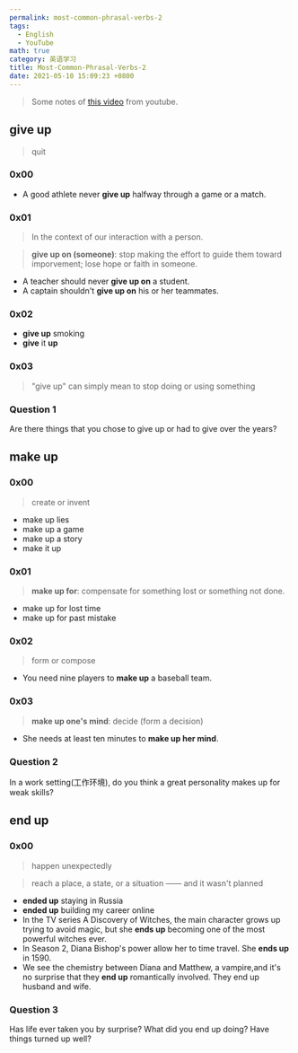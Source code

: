 ```yaml
---
permalink: most-common-phrasal-verbs-2
tags: 
  - English
  - YouTube
math: true
category: 英语学习
title: Most-Common-Phrasal-Verbs-2
date: 2021-05-10 15:09:23 +0800
---
```


> Some notes of [this video](https://www.youtube.com/watch?v=pRpy23MU2sk&list=PLfQSN9FlyB6RLl4YN06-nxW7-aCLSKL2y&index=6) from youtube.

## give up

> quit

### 0x00

- A good athlete never **give up** halfway through a game or a match.

### 0x01

> In the context of our interaction with a person.

> **give up on (someone)**: stop making the effort to guide them toward imporvement; lose hope or faith in someone.

- A teacher should never **give up on** a student.
- A captain shouldn't **give up on** his or her teammates.

### 0x02

- **give up** smoking
- **give** it **up**

### 0x03

> "give up" can simply mean to stop doing or using something

### Question 1

Are there things that you chose to give up or had to give over the years?

## make up

### 0x00

> create or invent

- make up lies
- make up a game
- make up a story
- make it up

### 0x01

> **make up for**: compensate for something lost or something not done.

- make up for lost time
- make up for past mistake

### 0x02

> form or compose

- You need nine players to **make up** a baseball team.

### 0x03

> **make up one's mind**: decide (form a decision)

- She needs at least ten minutes to **make up her mind**.

### Question 2

In a work setting(工作环境), do you think a great personality makes up for weak skills?

## end up

### 0x00

> happen unexpectedly

> reach a place, a state, or a situation —— and it wasn't planned

- **ended up** staying in Russia
- **ended up** building my career online
- In the TV series A Discovery of Witches, the main character grows up trying to avoid magic, but she **ends up** becoming one of the most powerful witches ever.
- In Season 2, Diana Bishop's power allow her to time travel. She **ends up** in 1590.
- We see the chemistry between Diana and Matthew, a vampire,and it's no surprise that they **end up** romantically involved. They end up husband and wife.

### Question 3

Has life ever taken you by surprise? What did you end up doing? Have things turned up well?